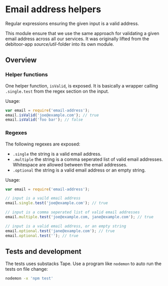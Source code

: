 # Email address helpers
Regular expressions ensuring the given input is a valid address.

This module ensure that we use the same approach for validating a given email address across all our services. It was originally lifted from the debitoor-app *source/util*-folder into its own module.


## Overview

### Helper functions
One helper function, `isValid`, is exposed. It is basically a wrapper calling `.single.test` from the regex section on the input.

Usage:
```js
var email = require('email-address');
email.isValid('joe@example.com'); // true
email.isValid('foo bar'); // false
```

### Regexes
The following regexes are exposed:

  * `.single` the string is a valid email address.
  * `.multiple` the string is a comma seperated list of valid email addresses. Whitespace are allowed between the email addresses.
  * `.optional` the string is a valid email address or an empty string.

Usage:
```js
var email = require('email-address');

// input is a vaild email address
email.single.test('joe@example.com'); // true

// input is a comma seperated list of valid email addresses
email.multiple.test('joe@example.com, jane@example.com'); // true

// input is a valid email address, or an empty string
email.optional.test('jane@example.com'); // true
email.optional.test(''); // true
```

## Tests and development
The tests uses substacks Tape. Use a program like `nodemon` to auto run the tests on file change:

```sh
nodemon -x 'npm test'
```
